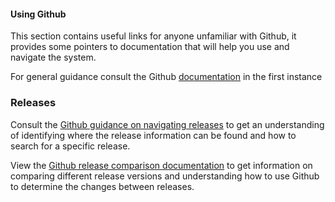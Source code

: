 #### Using Github
This section contains useful links for anyone unfamiliar with Github, it provides some pointers to documentation that will help you use and navigate the system.

For general guidance consult the Github [documentation](https://docs.github.com/en) in the first instance
### Releases

Consult the [Github guidance on navigating releases](https://docs.github.com/en/repositories/releasing-projects-on-github/comparing-releases) to get an understanding of identifying where the release information can be found and how to search for a specific release.

View the [Github release comparison documentation](https://docs.github.com/en/repositories/releasing-projects-on-github/comparing-releases) to get information on comparing different release versions and understanding how to use Github to determine the changes between releases.
